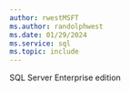 ```yaml
---
author: rwestMSFT
ms.author: randolphwest
ms.date: 01/29/2024
ms.service: sql
ms.topic: include
---
```

 SQL Server Enterprise edition 
